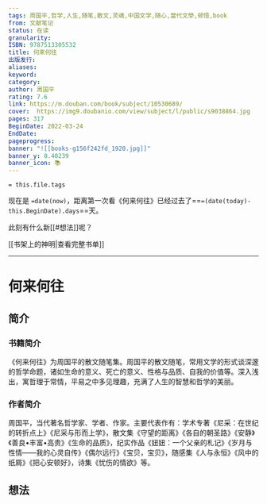 ```yaml
---
tags: 周国平,哲学,人生,随笔,散文,灵魂,中国文学,随心,當代文學,顿悟,book
from: 文献笔记
status: 在读
granularity: 
ISBN: 9787513305532
title: 何来何往
出版发行: 
aliases: 
keyword: 
category: 
author: 周国平
rating: 7.6
link: https://m.douban.com/book/subject/10530689/
cover:  https://img9.doubanio.com/view/subject/l/public/s9038864.jpg
pages: 317
BeginDate: 2022-03-24
EndDate:
pageprogress:
banner: "![[books-g156f242fd_1920.jpg]]"
banner_y: 0.40239
banner_icon: 📚
---
```


```
= this.file.tags
```


现在是 `=date(now)`，距离第一次看《何来何往》已经过去了==`=(date(today)-this.BeginDate).days`==天。

此刻有什么新[[#想法]]呢？

[[书架上的神明|查看完整书单]]

---
# 何来何往

## 简介
### 书籍简介

《何来何往》为周国平的散文随笔集。周国平的散文随笔，常用文学的形式谈深邃的哲学命题，诸如生命的意义、死亡的意义、性格与品质、自我的价值等。深入浅出，寓哲理于常情，平易之中多见理趣，充满了人生的智慧和哲学的美丽。


### 作者简介

周国平，当代著名哲学家、学者、作家。主要代表作有：学术专著《尼采：在世纪的转折点上》《尼采与形而上学》，散文集《守望的距离》《各自的朝圣路》《安静》《善良•丰富•高贵》《生命的品质》，纪实作品《妞妞：一个父亲的札记》《岁月与性情——我的心灵自传》《偶尔远行》《宝贝，宝贝》，随感集《人与永恒》《风中的纸屑》《把心安顿好》，诗集《忧伤的情欲》等。


## 想法


